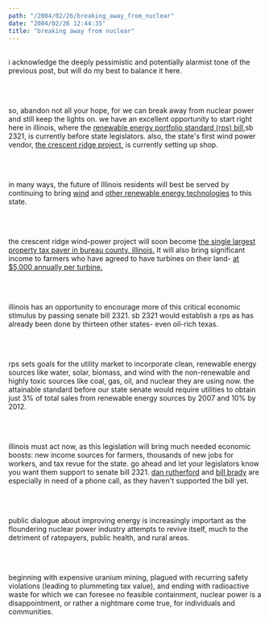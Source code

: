 ```yaml
---
path: "/2004/02/26/breaking_away_from_nuclear" 
date: "2004/02/26 12:44:35" 
title: "breaking away from nuclear" 
---
```

<p><br>i acknowledge the deeply pessimistic and potentially alarmist tone of the previous post, but will do my best to balance it here. <br></p><br><p><br>so, abandon not all your hope, for we can break away from nuclear power and still keep the lights on. we have an excellent opportunity to start right here in illinois, where the <a href="http://www.elpc.org/energy/ilrps/FactSheetSB2321OnePageGeneral.htm">renewable energy portfolio standard (rps) bill,</a>sb 2321, is currently before state legislators. also,  the state's first wind power vendor, <a href="http://www.crescentridgewind.com">the crescent ridge project,</a> is currently setting up shop.  <br></p><br><p><br>in many ways, the future of Illinois residents will best be served by continuing to bring <a href="http://www.eere.energy.gov/windpoweringamerica/where_is_wind_illinois.html">wind</a> and <a href="http://www.elpc.org/energy/renewables.html">other renewable energy technologies</a> to this state.  <br></p><br><p> <br>the crescent ridge wind-power project will soon become <a href="http://www.elpc.org/energy/ilrps/FactSheetSB2321OnePageGeneral.htm">the single largest property tax payer in bureau county, illinois.</a>  It will also bring significant income to farmers who have agreed to have turbines on their land- <a href="http://www.elpc.org/energy/ilrps/FactSheetSB2321OnePageGeneral.htm">at $5,000 annually per turbine.</a> <br></p><br><p><br>illinois has an opportunity to encourage more of this critical economic stimulus by passing senate bill 2321. sb 2321 would establish a rps as has already been done by thirteen other states- even oil-rich texas.<br></p> <br><p><br>rps sets goals for the utility market to incorporate clean, renewable energy sources like water, solar, biomass, and wind with the non-renewable and highly toxic sources like coal, gas, oil, and nuclear they are using now.  the attainable standard before our state senate would require utilities to obtain just 3% of total sales from renewable energy sources by 2007 and 10% by 2012.<br></p><br><p><br>illinois must act now, as this legislation will bring much needed economic boosts: new income sources for farmers, thousands of new jobs for workers, and tax revue for the state. go ahead and let your legislators know you want them support to senate bill 2321. <a href="http://www.danrutherford.com/">dan rutherford</a> and <a href="http://www.citizensforbillbrady.com/">bill brady</a> are especially in need of a phone call, as they haven't supported the bill yet.<br></p><br><p><br>public dialogue about improving energy is increasingly important as the floundering nuclear power industry attempts to revive itself, much to the detriment of ratepayers, public health, and rural areas.  <br></p><br><p><br>beginning with expensive uranium mining, plagued with recurring safety violations (leading to plummeting tax value), and ending with radioactive waste for which we can foresee no feasible containment, nuclear power is a disappointment, or rather a nightmare come true, for individuals and communities.<br></p>